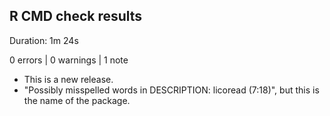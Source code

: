 ## R CMD check results

Duration: 1m 24s

0 errors | 0 warnings | 1 note

* This is a new release.
* "Possibly misspelled words in DESCRIPTION:
    licoread (7:18)", but this is the name of the package.
